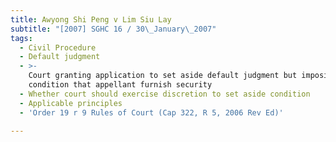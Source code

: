 ```yaml
---
title: Awyong Shi Peng v Lim Siu Lay
subtitle: "[2007] SGHC 16 / 30\_January\_2007"
tags:
  - Civil Procedure
  - Default judgment
  - >-
    Court granting application to set aside default judgment but imposing
    condition that appellant furnish security
  - Whether court should exercise discretion to set aside condition
  - Applicable principles
  - 'Order 19 r 9 Rules of Court (Cap 322, R 5, 2006 Rev Ed)'

---
```


